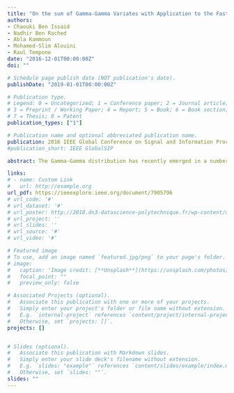 ```yaml
---
title: "On the sum of Gamma-Gamma Variates with Application to the Fast Outage Probability Evaluation over Fading Channels"
authors:
- Chaouki Ben Issaid
- Nadhir Ben Rached
- Abla Kammoun
- Mohamed-Slim Alouini
- Raul Tempone
date: "2016-12-01T00:00:00Z"
doi: ""

# Schedule page publish date (NOT publication's date).
publishDate: "2019-01-01T00:00:00Z"

# Publication type.
# Legend: 0 = Uncategorized; 1 = Conference paper; 2 = Journal article;
# 3 = Preprint / Working Paper; 4 = Report; 5 = Book; 6 = Book section;
# 7 = Thesis; 8 = Patent
publication_types: ["1"]

# Publication name and optional abbreviated publication name.
publication: 2016 IEEE Global Conference on Signal and Information Processing (GlobalSIP)
#publication_short: IEEE GlobalSIP

abstract: The Gamma-Gamma distribution has recently emerged in a number of applications ranging from modeling scattering and reverberation in sonar and radar systems to modeling atmospheric turbulence in wireless optical channels. In this respect, assessing the outage probability achieved by some diversity techniques over this kind of channels is of major practical importance. In many circumstances, this is intimately related to the difficult question of analyzing the statistics of a sum of Gamma-Gamma random variables. Answering this question is not a simple matter. This is essentially because outage probabilities encountered in practice are often very small, and hence the use of classical Monte Carlo methods is not a reasonable choice. This lies behind the main motivation of the present work. In particular, this paper proposes a new approach to estimate the left tail of the sum of independent and identically distributed Gamma-Gamma variates. More specifically, we propose a mean-shift importance sampling scheme that efficiently evaluates the outage probability of L-branch maximum ratio combining diversity receivers over Gamma-Gamma fading channels. The proposed estimator satisfies the well-known bounded relative error criterion. We show the accuracy and the efficiency of our approach compared to naive Monte Carlo via some selected numerical simulations.

links:
# - name: Custom Link
#   url: http://example.org
url_pdf: https://ieeexplore.ieee.org/document/7905796
# url_code: '#'
# url_dataset: '#'
# url_poster: http://2018.ds3-datascience-polytechnique.fr/wp-content/uploads/2018/06/DS3-342.pdf
# url_project: ''
# url_slides: ''
# url_source: '#'
# url_video: '#'

# Featured image
# To use, add an image named `featured.jpg/png` to your page's folder.
# image:
#   caption: 'Image credit: [**Unsplash**](https://unsplash.com/photos/pLCdAaMFLTE)'
#   focal_point: ""
#   preview_only: false

# Associated Projects (optional).
#   Associate this publication with one or more of your projects.
#   Simply enter your project's folder or file name without extension.
#   E.g. `internal-project` references `content/project/internal-project/index.md`.
#   Otherwise, set `projects: []`.
projects: []


# Slides (optional).
#   Associate this publication with Markdown slides.
#   Simply enter your slide deck's filename without extension.
#   E.g. `slides: "example"` references `content/slides/example/index.md`.
#   Otherwise, set `slides: ""`.
slides: ""
---
```

